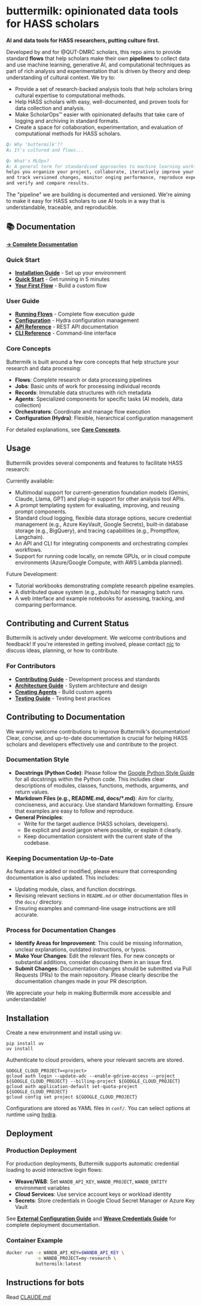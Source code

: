 # buttermilk: opinionated data tools for HASS scholars

**AI and data tools for HASS researchers, putting culture first.**

Developed by and for @QUT-DMRC scholars, this repo aims to provide standard **flows** that help scholars make their own **pipelines** to collect data and use machine learning, generative AI, and computational techniques as part of rich analysis and experimentation that is driven by theory and deep understanding of cultural context. We try to:

* Provide a set of research-backed analysis tools that help scholars bring cultural expertise to computational methods.
* Help HASS scholars with easy, well-documented, and proven tools for data collection and analysis.
* Make ScholarOps™ easier with opinionated defaults that take care of logging and archiving in standard formats.
* Create a space for collaboration, experimentation, and evaluation of computational methods for HASS scholars.

```md
Q: Why 'buttermilk'??
A: It's cultured and flows...
```

```md
Q: What's MLOps?
A: A general term for standardised approaches to machine learning workflows that 
helps you organize your project, collaborate, iteratively improve your analysis 
and track versioned changes, monitor onging performance, reproduce experiments, 
and verify and compare results. 
```

The "pipeline" we are building is documented and versioned. We're aiming to make it easy for HASS scholars to use AI tools in a way that is understandable, traceable, and reproducible.

## 📚 Documentation

**[→ Complete Documentation](docs/README.md)**

### Quick Start
- **[Installation Guide](docs/getting-started/installation.md)** - Set up your environment
- **[Quick Start](docs/getting-started/quickstart.md)** - Get running in 5 minutes
- **[Your First Flow](docs/getting-started/first-flow.md)** - Build a custom flow

### User Guide
- **[Running Flows](docs/user-guide/flows.md)** - Complete flow execution guide
- **[Configuration](docs/user-guide/configuration.md)** - Hydra configuration management
- **[API Reference](docs/user-guide/api-reference.md)** - REST API documentation
- **[CLI Reference](docs/user-guide/cli-reference.md)** - Command-line interface

### Core Concepts

Buttermilk is built around a few core concepts that help structure your research and data processing:

*   **Flows**: Complete research or data processing pipelines
*   **Jobs**: Basic units of work for processing individual records
*   **Records**: Immutable data structures with rich metadata
*   **Agents**: Specialized components for specific tasks (AI models, data collection)
*   **Orchestrators**: Coordinate and manage flow execution
*   **Configuration (Hydra)**: Flexible, hierarchical configuration management

For detailed explanations, see **[Core Concepts](docs/reference/concepts.md)**.

## Usage

Buttermilk provides several components and features to facilitate HASS research:

Currently available:

*   Multimodal support for current-generation foundation models (Gemini, Claude, Llama, GPT) and plug-in support for other analysis tool APIs.
*   A prompt templating system for evaluating, improving, and reusing prompt components.
*   Standard cloud logging, flexible data storage options, secure credential management (e.g., Azure KeyVault, Google Secrets), built-in database storage (e.g., BigQuery), and tracing capabilities (e.g., Promptflow, Langchain).
*   An API and CLI for integrating components and orchestrating complex workflows.
*   Support for running code locally, on remote GPUs, or in cloud compute environments (Azure/Google Compute, with AWS Lambda planned).

Future Development:

*   Tutorial workbooks demonstrating complete research pipeline examples.
*   A distributed queue system (e.g., pub/sub) for managing batch runs.
*   A web interface and example notebooks for assessing, tracking, and comparing performance.

## Contributing and Current Status

Buttermilk is actively under development. We welcome contributions and feedback! If you're interested in getting involved, please contact [nic](mailto:n.suzor@qut.edu.au) to discuss ideas, planning, or how to contribute.

### For Contributors
- **[Contributing Guide](docs/developer-guide/contributing.md)** - Development process and standards
- **[Architecture Guide](docs/developer-guide/architecture.md)** - System architecture and design
- **[Creating Agents](docs/developer-guide/creating-agents.md)** - Build custom agents
- **[Testing Guide](docs/developer-guide/testing.md)** - Testing best practices

## Contributing to Documentation

We warmly welcome contributions to improve Buttermilk's documentation! Clear, concise, and up-to-date documentation is crucial for helping HASS scholars and developers effectively use and contribute to the project.

### Documentation Style

*   **Docstrings (Python Code)**: Please follow the [Google Python Style Guide](https://google.github.io/styleguide/pyguide.html#38-comments-and-docstrings) for all docstrings within the Python code. This includes clear descriptions of modules, classes, functions, methods, arguments, and return values.
*   **Markdown Files (e.g., README.md, docs/*.md)**: Aim for clarity, conciseness, and accuracy. Use standard Markdown formatting. Ensure that examples are easy to follow and reproduce.
*   **General Principles**:
    *   Write for the target audience (HASS scholars, developers).
    *   Be explicit and avoid jargon where possible, or explain it clearly.
    *   Keep documentation consistent with the current state of the codebase.

### Keeping Documentation Up-to-Date

As features are added or modified, please ensure that corresponding documentation is also updated. This includes:
*   Updating module, class, and function docstrings.
*   Revising relevant sections in `README.md` or other documentation files in the `docs/` directory.
*   Ensuring examples and command-line usage instructions are still accurate.

### Process for Documentation Changes

*   **Identify Areas for Improvement**: This could be missing information, unclear explanations, outdated instructions, or typos.
*   **Make Your Changes**: Edit the relevant files. For new concepts or substantial additions, consider discussing them in an issue first.
*   **Submit Changes**: Documentation changes should be submitted via Pull Requests (PRs) to the main repository. Please clearly describe the documentation changes made in your PR description.

We appreciate your help in making Buttermilk more accessible and understandable!

## Installation

Create a new environment and install using uv:

```shell
pip install uv
uv install
```

Authenticate to cloud providers, where your relevant secrets are stored.

```shell
GOOGLE_CLOUD_PROJECT=<project>
gcloud auth login --update-adc --enable-gdrive-access --project ${GOOGLE_CLOUD_PROJECT} --billing-project ${GOOGLE_CLOUD_PROJECT}
gcloud auth application-default set-quota-project ${GOOGLE_CLOUD_PROJECT}
gcloud config set project ${GOOGLE_CLOUD_PROJECT}
```

Configurations are stored as YAML files in `conf/`. You can select options at runtime using [hydra](https://hydra.cc).

## Deployment

### Production Deployment
For production deployments, Buttermilk supports automatic credential loading to avoid interactive login flows:

- **Weave/W&B**: Set `WANDB_API_KEY`, `WANDB_PROJECT`, `WANDB_ENTITY` environment variables
- **Cloud Services**: Use service account keys or workload identity
- **Secrets**: Store credentials in Google Cloud Secret Manager or Azure Key Vault

See **[External Configuration Guide](docs/user-guide/external-configuration.md#deployment-configuration)** and **[Weave Credentials Guide](docs/weave-credentials.md)** for complete deployment documentation.

### Container Example
```bash
docker run -e WANDB_API_KEY=$WANDB_API_KEY \
           -e WANDB_PROJECT=my-research \
           buttermilk:latest
```

## Instructions for bots
Read [CLAUDE.md](CLAUDE.md)